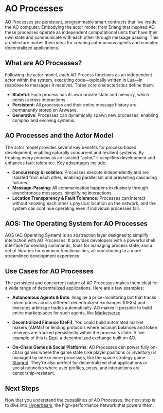 # AO Processes

AO Processes are persistent, programmable smart contracts that live inside the AO computer. Embodying the actor model from Erlang that inspired AO, these processes operate as independent computational units that have their own state and communicate with each other through message passing. This architecture makes them ideal for creating autonomous agents and complex decentralized applications.

## What are AO Processes?

Following the actor model, each AO Process functions as an independent actor within the system, executing code—typically written in Lua—in response to messages it receives. Three core characteristics define them:

- **Stateful**: Each process has its own private state and memory, which persist across interactions.
- **Persistent**: All processes and their entire message history are permanently stored on Arweave.
- **Generative**: Processes can dynamically spawn new processes, enabling complex and evolving systems.

## AO Processes and the Actor Model

The actor model provides several key benefits for process-based development, enabling naturally concurrent and resilient systems. By treating every process as an isolated "actor," it simplifies development and enhances fault tolerance. Key advantages include:

- **Concurrency & Isolation**: Processes execute independently and are isolated from each other, enabling parallelism and preventing cascading failures.
- **Message-Passing**: All communication happens exclusively through asynchronous messages, simplifying interactions.
- **Location Transparency & Fault Tolerance**: Processes can interact without knowing each other's physical location on the network, and the system can continue operating even if individual processes fail.

## AOS: The Operating System for AO Processes

AOS (AO Operating System) is an abstraction layer designed to simplify interaction with AO Processes. It provides developers with a powerful shell interface for sending commands, tools for managing process state, and a set of libraries for common functionalities, all contributing to a more streamlined development experience.

## Use Cases for AO Processes

The persistent and concurrent nature of AO Processes makes them ideal for a wide range of decentralized applications. Here are a few examples:

- **Autonomous Agents & Bots**: Imagine a price-monitoring bot that tracks token prices across different decentralized exchanges (DEXs) and executes arbitrage trades automatically. AO makes it possible to build entire marketplaces for such agents, like [Marketverse](https://marketverse.arweave.net/).

- **Decentralized Finance (DeFi)**: You could build automated market makers (AMMs) or lending protocols where account balances and token reserves are tracked persistently within the process's state. A live example of this is [Dexi](https://dexi.arweave.net), a decentralized exchange built on AO.

- **On-Chain Games & Social Platforms**: AO Processes can power fully on-chain games where the game state (like player positions or inventory) is managed by one or more processes, like the space strategy game [Stargrid](https://stargrid.arweave.net/). They're also perfect for decentralized chat applications or social networks where user profiles, posts, and interactions are censorship-resistant.

## Next Steps

Now that you understand the capabilities of AO Processes, the next step is to dive into [Hyperbeam](./legacynet-info/index), the high-performance network that powers them.
